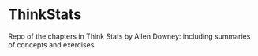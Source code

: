# ThinkStats
 Repo of the chapters in Think Stats by Allen Downey: including summaries of concepts and exercises 
